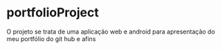 # portfolioProject
O projeto se trata de uma aplicação web e android para apresentação do meu portfólio do git hub e afins
